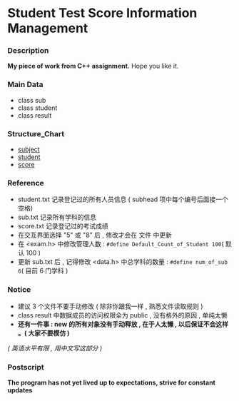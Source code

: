 # Student Test Score Information Management

### Description
**My piece of work from C++ assignment.** Hope you like it.

### Main Data
* class sub
* class student
* class result

### Structure_Chart
* [subject](structure_chart/subject.png)
* [student](structure_chart/student.png)
* [score](structure_chart/score.png)

### Reference
* student.txt 记录登记过的所有人员信息 ( subhead 项中每个编号后面接一个空格)
* sub.txt     记录所有学科的信息
* score.txt   记录登记过的考试成绩
* 在交互界面选择 "5" 或 "8" 后 , 修改才会在 文件 中更新
* 在 <exam.h> 中修改管理人数 : `#define Default_Count_of_Student 100`( 默认 100 )
* 更新 sub.txt 后 , 记得修改 <data.h> 中总学科的数量 : `#define num_of_sub 6`( 目前 6 门学科 )

### Notice
* 建议 3 个文件不要手动修改 ( 除非你跟我一样 , 熟悉文件读取规则 )
* class result 中数据成员的访问权限全为 public , 没有格外的原因 , 单纯太懒
* **还有一件事 : new 的所有对象没有手动释放 , 在于人太懒 , 以后保证不会这样 。( 大家不要模仿 )**
  
*( 英语水平有限 , 用中文写这部分 )*

### Postscript
**The program has not yet lived up to expectations, strive for constant updates**
